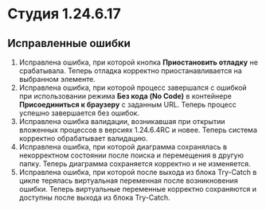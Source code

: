 # Студия 1.24.6.17

## Исправленные ошибки

1. Исправлена ошибка, при которой кнопка **Приостановить отладку** не срабатывала. Теперь отладка корректно приостанавливается на выбранном элементе.
1. Исправлена ошибка, при которой процесс завершался с ошибкой при использовании режима **Без кода (No Code)** в контейнере **Присоединиться к браузеру** с заданным URL. Теперь процесс успешно завершается без ошибок.
1. Исправлена ошибка валидации, возникавшая при открытии вложенных процессов в версиях 1.24.6.4RC и новее.  Теперь система корректно обрабатывает валидацию. 
1. Исправлена ошибка, при которой диаграмма сохранялась в некорректном состоянии после поиска и перемещения в другую папку. Теперь диаграмма сохраняется корректно и не изменяется.
1. Исправлена ошибка, при которой после выхода из блока Try-Catch в цикле терялась виртуальная переменная после возникновения ошибки. Теперь виртуальные переменные корректно сохраняются и доступны после выхода из блока Try-Catch.
